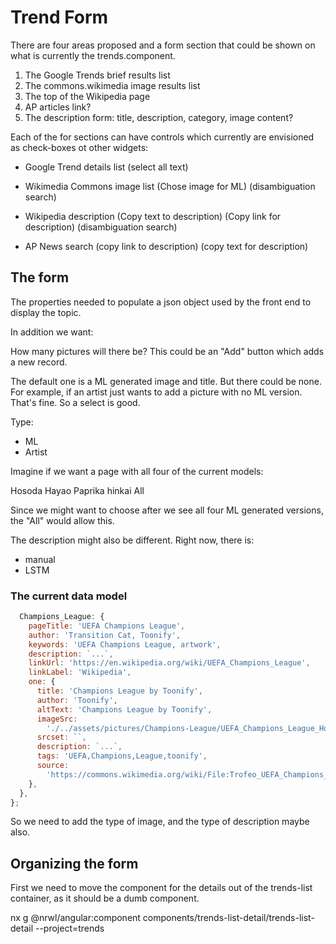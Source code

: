 # Trend Form

There are four areas proposed and a form section that could be shown on what is currently the trends.component.

1. The Google Trends brief results list
2. The commons.wikimedia image results list
3. The top of the Wikipedia page
4. AP articles link?
5. The description form: title, description, category, image content?

Each of the for sections can have controls which currently are envisioned as check-boxes ot other widgets:

- Google Trend details list
(select all text)

- Wikimedia Commons image list
(Chose image for ML)
(disambiguation search)

- Wikipedia description
(Copy text to description)
(Copy link for description)
(disambiguation search)

- AP News search
(copy link to description)
(copy text for description)

## The form

The properties needed to populate a json object used by the front end to display the topic.

In addition we want:

How many pictures will there be?  This could be an "Add" button which adds a new record.

The default one is a ML generated image and title.  But there could be none.  For example, if an artist just wants to add a picture with no ML version.  That's fine.  So a select is good.

Type:

- ML
- Artist

Imagine if we want a page with all four of the current models:

Hosoda
Hayao
Paprika
hinkai
All

Since we might want to choose after we see all four ML generated versions, the "All" would allow this.

The description might also be different.  Right now, there is:

- manual
- LSTM

### The current data model

```js
  Champions_League: {
    pageTitle: 'UEFA Champions League',
    author: 'Transition Cat, Toonify',
    keywords: 'UEFA Champions League, artwork',
    description: `...`,
    linkUrl: 'https://en.wikipedia.org/wiki/UEFA_Champions_League',
    linkLabel: 'Wikipedia',
    one: {
      title: 'Champions League by Toonify',
      author: 'Toonify',
      altText: 'Champions League by Toonify',
      imageSrc:
        './../assets/pictures/Champions-League/UEFA_Champions_League_Hosoda.jpg',
      srcset: ``,
      description: `...`,
      tags: 'UEFA,Champions,League,toonify',
      source:
        'https://commons.wikimedia.org/wiki/File:Trofeo_UEFA_Champions_League.jpg',
    },
  },
};
```

So we need to add the type of image, and the type of description maybe also.

## Organizing the form

First we need to move the component for the details out of the trends-list container, as it should be a dumb component.

nx g @nrwl/angular:component  components/trends-list-detail/trends-list-detail --project=trends
